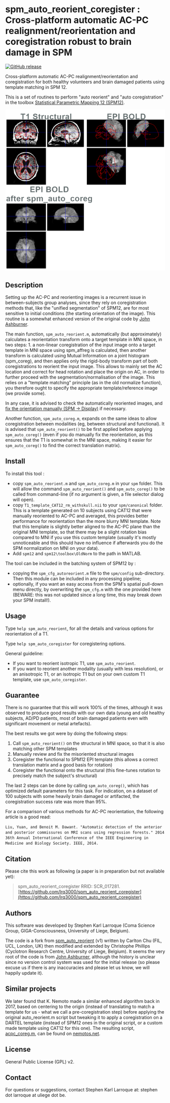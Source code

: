 # spm_auto_reorient_coregister : Cross-platform automatic AC-PC realignment/reorientation and coregistration robust to brain damage in SPM

[![GitHub release](https://img.shields.io/github/release/lrq3000/spm_auto_reorient_coregister.svg)](https://github.com/lrq3000/spm_auto_reorient_coregister/releases/)

Cross-platform automatic AC-PC realignment/reorientation and coregistration for both healthy volunteers and brain damaged patients using template matching in SPM 12.

This is a set of routines to perform "auto reorient" and "auto coregistration" in the toolbox [Statistical Parametric Mapping 12 (SPM12)](https://www.fil.ion.ucl.ac.uk/spm/).

![Automatic coregistration example using spm_auto_coreg.m](img/coreg.png)

## Description

Setting up the AC-PC and reorienting images is a recurrent issue in between-subjects group analyses, since they rely on coregistration methods that, like the "unified segmentation" of SPM12, are for most sensitive to initial conditions (the starting orientation of the image). This routine is a somewhat enhanced version of the original code by [John Ashburner](https://en.wikibooks.org/wiki/SPM/How-to#How_to_automatically_reorient_images?).

The main function, `spm_auto_reorient.m`, automatically (but approximately) calculates a reorientation transform onto a target template in MNI space, in two steps: 1. a non-linear coregistration of the input image onto a target template in MNI space using spm_affreg is calculated, then another transform is calculated using Mutual Information on a joint histogram (spm_coreg), and then applies only the rigid-body transform part of both coregistrations to reorient the input image. This allows to mainly set the AC location and correct for head rotation and place the origin on AC, in order to further proceed with the segmentation/normalisation of the image. This relies on a "template matching" principle (as in the old normalize function), you therefore ought to specify the appropriate template/reference image (we provide some).

In any case, it is advised to check the automatically reoriented images, and [fix the orientation manually (SPM -> Display)](https://en.wikibooks.org/wiki/SPM/How-to#How_to_manually_change_the_orientation_of_an_image?) if necessary.

Another function, `spm_auto_coreg.m`, expands on the same ideas to allow coregistration between modalities (eg, between structural and functional). It is advised that `spm_auto_reorient()` to be first applied before applying `spm_auto_coreg()` (even if you do manually fix the reorientation, as this ensures that the T1 is somewhat in the MNI space, making it easier for `spm_auto_coreg()` to find the correct translation matrix).

## Install

To install this tool :

* copy `spm_auto_reorient.m` and `spm_auto_coreg.m` in your `spm` folder. This will allow the command `spm_auto_reorient()` and `spm_auto_coreg()` to be called from command-line (if no argument is given, a file selector dialog will open).
* copy `T1_template_CAT12_rm_withskull.nii` to your `spm/canonical` folder. This is a template generated on 10 subjects using CAT12 that were manually reoriented to AC-PC and averaged, this provides better performance for reorientation than the more blurry MNI template. Note that this template is slightly better aligned to the AC-PC plane than the original MNI template, so that there may be a slight rotation bias compared to MNI if you use this custom template (usually it's mostly unnoticeable and this should have no influence if afterwards you do the SPM normalization on MNI on your data).
* Add `spm12` and `spm12\toolbox\OldNorm` to the path in MATLAB.

The tool can be included in the batching system of SPM12 by : 

- copying the `spm_cfg_autoreorient.m` file to the `spm/config` sub-directory. Then this module can be included in any processing pipeline;
- optionally, if you want an easy access from the SPM's spatial pull-down menu directly, by overwriting the `spm_cfg.m` with the one provided here (BEWARE: this was not updated since a long time, this may break down your SPM install!).

## Usage

Type `help spm_auto_reorient`, for all the details and various options for reorientation of a T1.

Type `help spm_auto_coregister` for coregistering options.

General guideline:

* If you want to reorient isotropic T1, use `spm_auto_reorient`.
* If you want to reorient another modality (usually with less resolution), or an anisotropic T1, or an isotropic T1 but on your own custom T1 template, use `spm_auto_coregister`.

## Guarantee

There is no guarantee that this will work 100% of the times, although it was observed to produce good results with our own data (young and old healthy subjects, AD/PD patients, most of brain damaged patients even with significant movement or metal artefacts).

The best results we got were by doing the following steps:

1. Call `spm_auto_reorient()` on the structural in MNI space, so that it is also matching other SPM templates
2. Manually review and fix the misoriented structural images
3. Coregister the functional to SPM12 EPI template (this allows a correct translation matrix and a good basis for rotation)
4. Coregister the functional onto the structural (this fine-tunes rotation to precisely match the subject's structural)

The last 2 steps can be done by calling `spm_auto_coreg()`, which has optimized default parameters for this task. For indication, on a dataset of 100 subjects with some heavily brain damaged or artifacted, the coregistration success rate was more than 95%.

For a comparison of various methods for AC-PC reorientation, the following article is a good read:

`Liu, Yuan, and Benoit M. Dawant. "Automatic detection of the anterior and posterior commissures on MRI scans using regression forests." 2014 36th Annual International Conference of the IEEE Engineering in Medicine and Biology Society. IEEE, 2014.`

## Citation

Please cite this work as following (a paper is in preparation but not available yet):

> spm_auto_reorient_coregister RRID: SCR_017281. [https://github.com/lrq3000/spm_auto_reorient_coregister](https://github.com/lrq3000/spm_auto_reorient_coregister)

## Authors

This software was developed by Stephen Karl Larroque (Coma Science Group, GIGA-Consciousness, University of Liege, Belgium).

The code is a fork from [spm_auto_reorient](<https://github.com/CyclotronResearchCentre/spm_auto_reorient>) (v1) written by Carlton Chu (FIL, UCL, London, UK) then modified and extended by Christophe Phillips (Cyclotron Research Centre, University of Liege, Belgium). It seems the very root of the code is from [John Ashburner](https://en.wikibooks.org/wiki/SPM/How-to#How_to_automatically_reorient_images?), although the history is unclear since no version control system was used for the initial release (so please excuse us if there is any inaccuracies and please let us know, we will happily update it).

## Similar projects

We later found that K. Nemoto made a similar enhanced algorithm back in 2017, based on centering to the origin (instead of translating to match a template for us - what we call a pre-coregistration step) before applying the original auto_reorient.m script but tweaking it to apply a coregistration on a DARTEL template (instead of SPM12 ones in the original script, or a custom made template using CAT12 for this one). The resulting script, [acpc_coreg.m](https://web.archive.org/web/20180727093129/http://www.nemotos.net/scripts/acpc_coreg.m), can be found on [nemotos.net](https://www.nemotos.net/?p=1892).

## License

General Public License (GPL) v2.

## Contact

For questions or suggestions, contact Stephen Karl Larroque at: stephen dot larroque at uliege dot be.

